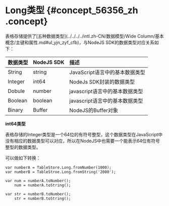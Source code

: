 # Long类型 {#concept_56356_zh .concept}

表格存储提供了[五种数据类型](../../../../intl.zh-CN/数据模型/Wide Column/基本概念/主键和属性.md#ul_yjn_zyf_cfb)，与NodeJS SDK的数据类型对应关系如下：

|数据类型|NodeJS SDK|描述|
|:---|:---------|:-|
|String|string|JavaScript语言中的基本数据类型|
|Integer|int64|NodeJs SDK封装的数据类型|
|Dobule|number|javascript语言中的基本数据类型|
|Boolean|boolean|javascript语言中的基本数据类型|
|Binary|Buffer|NodeJS的Buffer对象|

**int64类型**

表格存储的Integer类型是一个64位的有符号整型，这个数据类型在JavaScript中没有相应的数据类型可以对应，所以在NodeJS中也需要一个能表示64位有符号整型的数据类型。

可以做如下转换：

```language-javascript
var numberA = TableStore.Long.fromNumber(1000);
var numberB = TableStroe.Long.fromString('2000');

var num = numberA.toNumber();
    num = numberA.toString();

var str = numberB.toNumber();
    str = numberB.toString();

```

